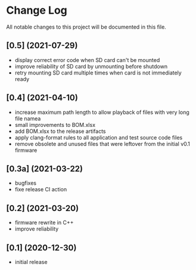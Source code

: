 # Change Log

All notable changes to this project will be documented in this file.

## [0.5] (2021-07-29)

- display correct error code when SD card can't be mounted
- improve reliability of SD card by unmounting before shutdown
- retry mounting SD card multiple times when card is not immediately ready

## [0.4] (2021-04-10)

- increase maximum path length to allow playback of files with very long file namea
- small improvements to BOM.xlsx
- add BOM.xlsx to the release artifacts
- apply clang-format rules to all application and test source code files
- remove obsolete and unused files that were leftover from the initial v0.1 firmware


## [0.3a] (2021-03-22)

- bugfixes
- fixe release CI action


## [0.2] (2021-03-20)

- firmware rewrite in C++
- improve reliability


## [0.1] (2020-12-30)

- initial release


